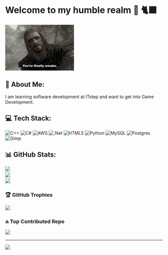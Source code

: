 # Welcome to my humble realm 👋 🐈‍⬛
![Skyrim Intro](https://github.com/Khajiitspy/Khajiitspy/blob/main/skyrim-margin.gif?raw=true)

## 💫 About Me:
I am learning software development at ITstep and want to get into Game Development.


## 💻 Tech Stack:
![C++](https://img.shields.io/badge/c++-%2300599C.svg?style=for-the-badge&logo=c%2B%2B&logoColor=white) ![C#](https://img.shields.io/badge/c%23-%23239120.svg?style=for-the-badge&logo=csharp&logoColor=white) ![AWS](https://img.shields.io/badge/AWS-%23FF9900.svg?style=for-the-badge&logo=amazon-aws&logoColor=white) ![.Net](https://img.shields.io/badge/.NET-5C2D91?style=for-the-badge&logo=.net&logoColor=white) ![HTML5](https://img.shields.io/badge/html5-%23E34F26.svg?style=for-the-badge&logo=html5&logoColor=white) ![Python](https://img.shields.io/badge/python-3670A0?style=for-the-badge&logo=python&logoColor=ffdd54) ![MySQL](https://img.shields.io/badge/mysql-4479A1.svg?style=for-the-badge&logo=mysql&logoColor=white) ![Postgres](https://img.shields.io/badge/postgres-%23316192.svg?style=for-the-badge&logo=postgresql&logoColor=white) ![Gimp](https://img.shields.io/badge/Gimp-657D8B?style=for-the-badge&logo=gimp&logoColor=FFFFFF)
## 📊 GitHub Stats:
![](https://github-readme-stats.vercel.app/api?username=Khajiitspy&theme=nord&hide_border=false&include_all_commits=true&count_private=false)<br/>
![](https://github-readme-streak-stats.herokuapp.com/?user=Khajiitspy&theme=nord&hide_border=false)<br/>
![](https://github-readme-stats.vercel.app/api/top-langs/?username=Khajiitspy&theme=nord&hide_border=false&include_all_commits=true&count_private=false&layout=compact)

### 🏆 GitHub Trophies
![](https://github-profile-trophy.vercel.app/?username=Khajiitspy&theme=gotham&no-frame=false&no-bg=true&margin-w=4)

### 🔝 Top Contributed Repo
![](https://github-contributor-stats.vercel.app/api?username=Khajiitspy&limit=5&theme=nord&combine_all_yearly_contributions=true)

---
[![](https://visitcount.itsvg.in/api?id=Khajiitspy&icon=9&color=11)](https://visitcount.itsvg.in)

<!-- Proudly created with GPRM ( https://gprm.itsvg.in ) -->

